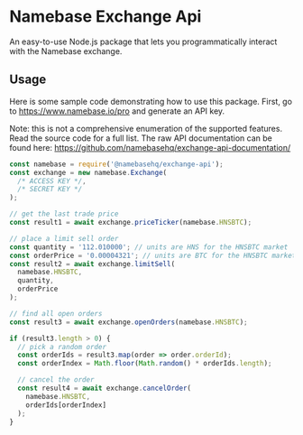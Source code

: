 Namebase Exchange Api
==

An easy-to-use Node.js package that lets you programmatically interact with the Namebase exchange.

## Usage

Here is some sample code demonstrating how to use this package. First, go to https://www.namebase.io/pro and generate an API key.

Note: this is not a comprehensive enumeration of the supported features. Read the source code for a full list. The raw API documentation can be found here: https://github.com/namebasehq/exchange-api-documentation/

```javascript
const namebase = require('@namebasehq/exchange-api');
const exchange = new namebase.Exchange(
  /* ACCESS KEY */,
  /* SECRET KEY */
);

// get the last trade price
const result1 = await exchange.priceTicker(namebase.HNSBTC);

// place a limit sell order
const quantity = '112.010000'; // units are HNS for the HNSBTC market
const orderPrice = '0.00004321'; // units are BTC for the HNSBTC market
const result2 = await exchange.limitSell(
  namebase.HNSBTC,
  quantity,
  orderPrice
);

// find all open orders
const result3 = await exchange.openOrders(namebase.HNSBTC);

if (result3.length > 0) {
  // pick a random order
  const orderIds = result3.map(order => order.orderId);
  const orderIndex = Math.floor(Math.random() * orderIds.length);

  // cancel the order
  const result4 = await exchange.cancelOrder(
    namebase.HNSBTC,
    orderIds[orderIndex]
  );
}
```
